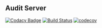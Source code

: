 ## Audit Server


[![Codacy Badge](https://api.codacy.com/project/badge/Grade/39a629cee58f448b8b3acbc565d896e4)](https://app.codacy.com/manual/JudeNiroshan/audit-server?utm_source=github.com&utm_medium=referral&utm_content=JudeNiroshan/audit-server&utm_campaign=Badge_Grade_Dashboard)
[![Build Status](https://travis-ci.org/JudeNiroshan/audit-server.svg?branch=master)](https://travis-ci.org/JudeNiroshan/audit-server)
[![codecov](https://codecov.io/gh/JudeNiroshan/audit-server/branch/master/graph/badge.svg)](https://codecov.io/gh/JudeNiroshan/audit-server)
